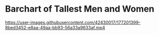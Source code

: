 # Barchart of Tallest Men and Women

https://user-images.githubusercontent.com/42430017/177201399-8bed3452-e8aa-49aa-bb93-56a33a9633af.mp4

